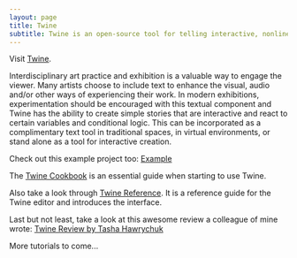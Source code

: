 ```yaml
---
layout: page
title: Twine
subtitle: Twine is an open-source tool for telling interactive, nonlinear stories.
---
```


Visit [Twine](https://twinery.org/). 

Interdisciplinary art practice and exhibition is a valuable way to engage the viewer. Many artists choose to include text to enhance the visual, audio and/or other ways of experiencing their work. In modern exhibitions, experimentation should be encouraged with this textual component and Twine has the ability to create simple stories that are interactive and react to certain variables and conditional logic. This can be incorporated as a complimentary text tool in traditional spaces, in virtual environments, or stand alone as a tool for interactive creation. 

Check out this example project too: [Example](https://rrrivando.github.io/twineexample/)

The [Twine Cookbook](https://twinery.org/cookbook/) is an essential guide when starting to use Twine. 

Also take a look through [Twine Reference](https://twinery.org/reference/en/). It is a reference guide for the Twine editor and introduces the interface. 

Last but not least, take a look at this awesome review a colleague of mine wrote: [Twine Review by Tasha Hawrychuk](https://fimsdhlib.github.io/twine-hawrychuk/) 

More tutorials to come... 
